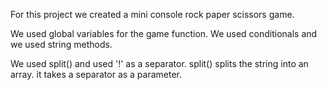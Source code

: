 For this project we created a mini console rock paper scissors game. 

We used global variables for the game function. We used conditionals and we used string methods.

We used split() and used '!' as a separator. split() splits the string into an array. it takes a separator as a parameter. 

